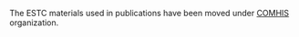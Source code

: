 The ESTC materials used in publications have been moved under
[COMHIS](https://github.com/COMHIS/estc) organization.


